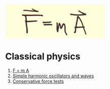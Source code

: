 ![Classical physics](../img/Index/fma.jpg)
# Classical physics

1. [F = m A](force.md)
1. [Simple harmonic oscillators and waves](sho.md)
1. [Conservative force tests](conservative_force.md)
